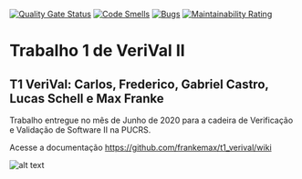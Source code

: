 [![Quality Gate Status](https://sonarcloud.io/api/project_badges/measure?project=Lotusdigital398_t1_verival&metric=alert_status)](https://sonarcloud.io/dashboard?id=Lotusdigital398_t1_verival)
[![Code Smells](https://sonarcloud.io/api/project_badges/measure?project=Lotusdigital398_t1_verival&metric=code_smells)](https://sonarcloud.io/dashboard?id=Lotusdigital398_t1_verival)
[![Bugs](https://sonarcloud.io/api/project_badges/measure?project=Lotusdigital398_t1_verival&metric=bugs)](https://sonarcloud.io/dashboard?id=Lotusdigital398_t1_verival)
[![Maintainability Rating](https://sonarcloud.io/api/project_badges/measure?project=Lotusdigital398_t1_verival&metric=sqale_rating)](https://sonarcloud.io/dashboard?id=Lotusdigital398_t1_verival)




# Trabalho 1 de VeriVal II
## T1 VeriVal: Carlos, Frederico, Gabriel Castro, Lucas Schell e Max Franke

Trabalho entregue no mês de Junho de 2020 para a cadeira de Verificação e Validação de Software II na PUCRS.

Acesse a documentação https://github.com/frankemax/t1_verival/wiki


![alt text](https://vestibulares2020.com/wp-content/uploads/2019/03/vestibular-pucrs-2020.png)


